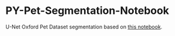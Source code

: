 # PY-Pet-Segmentation-Notebook
U-Net Oxford Pet Dataset segmentation based on [this notebook](https://colab.research.google.com/github/margaretmz/image-segmentation/blob/main/unet_pet_segmentation.ipynb#scrollTo=3N2RPAAW9q4W).
